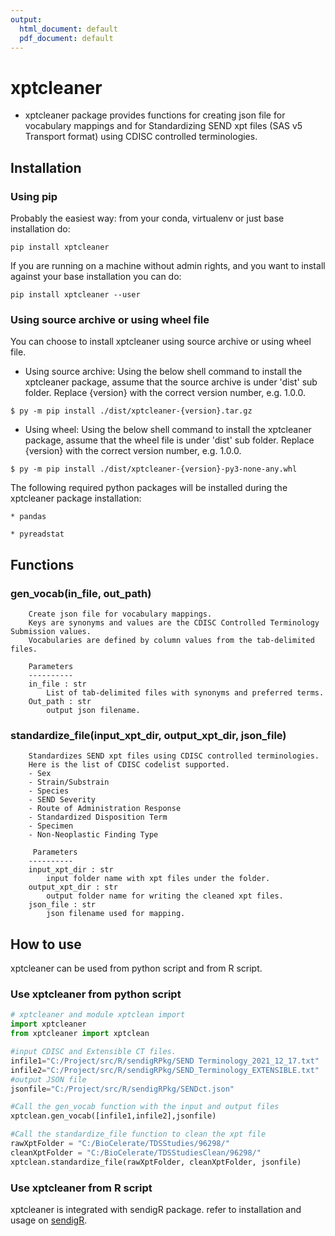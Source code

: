 ```yaml
---
output:
  html_document: default
  pdf_document: default
---
```

# xptcleaner

* xptcleaner package provides functions for creating json file for vocabulary mappings and for Standardizing SEND xpt files (SAS v5 Transport format) using CDISC controlled terminologies.

## Installation
### Using pip

Probably the easiest way: from your conda, virtualenv or just base installation do:

```
pip install xptcleaner
```

If you are running on a machine without admin rights, and you want to install against your base installation you can do:

```
pip install xptcleaner --user
```
### Using source archive or using wheel file
You can choose to install xptcleaner using source archive or using wheel file.

* Using source archive:
Using the below shell command to install the xptcleaner package, assume that the source archive is under 'dist' sub folder. Replace {version} with the correct version number, e.g. 1.0.0.

```
$ py -m pip install ./dist/xptcleaner-{version}.tar.gz

```
* Using wheel:
Using the below shell command to install the xptcleaner package, assume that the wheel file is under 'dist' sub folder. Replace {version} with the correct version number, e.g. 1.0.0.

```
$ py -m pip install ./dist/xptcleaner-{version}-py3-none-any.whl

```
The following required python packages will be installed during the xptcleaner package installation:<br>

    * pandas
    
    * pyreadstat

## Functions 
### gen_vocab(in_file, out_path)
        Create json file for vocabulary mappings.
        Keys are synonyms and values are the CDISC Controlled Terminology Submission values.
        Vocabularies are defined by column values from the tab-delimited files.
        
        Parameters
        ----------
        in_file : str
            List of tab-delimited files with synonyms and preferred terms.
        Out_path : str
            output json filename.
    
### standardize_file(input_xpt_dir, output_xpt_dir, json_file)
        Standardizes SEND xpt files using CDISC controlled terminologies.
        Here is the list of CDISC codelist supported.
        - Sex
        - Strain/Substrain
        - Species
        - SEND Severity
        - Route of Administration Response
        - Standardized Disposition Term
        - Specimen
        - Non-Neoplastic Finding Type
        
         Parameters
        ----------
        input_xpt_dir : str
            input folder name with xpt files under the folder.
        output_xpt_dir : str
            output folder name for writing the cleaned xpt files.
        json_file : str
            json filename used for mapping.


## How to use
xptcleaner can be used from python script and from R script. 

### Use xptcleaner from python script

```python
# xptcleaner and module xptclean import
import xptcleaner
from xptcleaner import xptclean

#input CDISC and Extensible CT files.
infile1="C:/Project/src/R/sendigRPkg/SEND Terminology_2021_12_17.txt"
infile2="C:/Project/src/R/sendigRPkg/SEND_Terminology_EXTENSIBLE.txt"
#output JSON file
jsonfile="C:/Project/src/R/sendigRPkg/SENDct.json"

#Call the gen_vocab function with the input and output files
xptclean.gen_vocab([infile1,infile2],jsonfile)

#Call the standardize_file function to clean the xpt file
rawXptFolder = "C:/BioCelerate/TDSStudies/96298/"
cleanXptFolder = "C:/BioCelerate/TDSStudiesClean/96298/"
xptclean.standardize_file(rawXptFolder, cleanXptFolder, jsonfile)

```

### Use xptcleaner from R script

xptcleaner is integrated with sendigR package. refer to installation and usage on [sendigR](https://github.com/phuse-org/sendigR).
